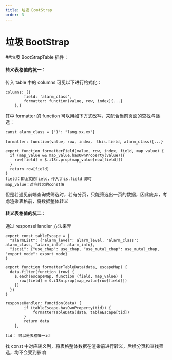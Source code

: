 ```yaml
---
title: 垃圾 BootStrap
order: 3
---
```


# 垃圾 BootStrap

##垃圾 BootStrapTable 插件：

#### 转义表格值的坑一：

传入 table 中的 columns 可见以下进行格式化：

    columns: [{
    		field: 'alarm_class',
            formatter: function(value, row, index){...}
    	},{

其中 formatter 的 function 可以用如下方式改写，来配合当前页面的查找与筛选：

    canst alarm_class = {"1": "lang.xx.xx"}

    formatter: function(value, row, index， this.field, alarm_class){...}

    export function formatterField(value, row, index, field, map_value) {
      if (map_value && map_value.hasOwnProperty(value)){
        row[field] = $.i18n.prop(map_value[row[field]])
      }
      return row[field]
    }
    field：即上文的field，传入this.field 即可
    map_value：对应转义的const值

但是若遇见前端查询或筛选时，若有分页，只能筛选出一页的数据，因此废弃，考虑渲染表格前，将数据整体转义

#### 转义表格值的坑二：

通过 responseHandler 方法来弄

    export const tableEscape = {
      "alarmList": {"alarm_level": alarm_level, "alarm_class": alarm_class, "alarm_info": alarm_info},
      "iscsi": {"use_chap": use_chap, "use_mutal_chap": use_mutal_chap, "export_mode": export_mode}
    }

    export function formatterTableData(data, escapeMap) {
      data.filter(function (row) {
        $.each(escapeMap, function (field, map_value) {
          row[field] = $.i18n.prop(map_value[row[field]])
        })
      })
    }

    responseHandler: function(data) {
            if (tableEscape.hasOwnProperty(tid)) {
                formatterTableData(data, tableEscape[tid])
            }
            return data
        },

    tid： 可以是表格唯一id

找 const 中对应转义列，将表格整体数据在渲染前进行转义，后续分页和查找筛选，均不会受到影响
